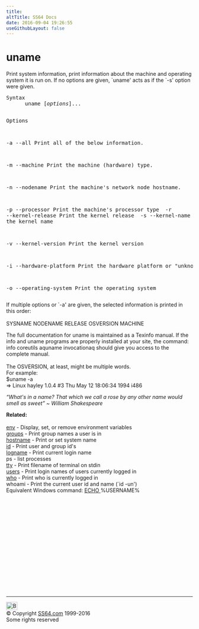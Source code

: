 ```yaml
---
title:
altTitle: SS64 Docs
date: 2016-09-04 19:26:55
useGithubLayout: false
---
```

<!-- #BeginLibraryItem "/Library/head_bash.lbi" --><!-- #EndLibraryItem --><h1>uname</h1> 
<p>Print system information, print information about the machine and operating system it is run on. If no options are given, `uname' acts as if the `-s' option were given.</p>
<pre>Syntax
      uname [<i>options</i>]...

Options

 -a
 --all
     Print all of the below information.

 -m
 --machine
     Print the machine (hardware) type.

 -n
 --nodename
     Print the machine's network node hostname.

 -p
 --processor
     Print the machine's processor type
<b></b>
 -r
 --kernel-release
     Print the kernel release 
<i></i>
 -s
 --kernel-name
     Print the kernel name

 -v
 --kernel-version
     Print the kernel version

 -i
 --hardware-platform
     Print the hardware platform or "unknown"

 -o
 --operating-system
     Print the operating system </pre>
<p>If multiple options or `<span class="code">-a</span>' are given, the selected information is printed in this order: <br><br>
SYSNAME NODENAME RELEASE OSVERSION MACHINE</p>
<p>The full documentation for uname is maintained as a Texinfo manual. If the info and uname programs are properly installed at your site, the command:<br>
<span class="code"> info coreutils aquname invocationaq</span> should give you access to the complete manual. <br>
<br>
The OSVERSION, at least, might be multiple words. <br>
For example: <br>
<span class="code">$uname -a <br>
=&gt; Linux hayley 1.0.4 #3 Thu May 12 18:06:34 1994 i486</span></p>
<p class="quote"><i>“What's in a name? That which we call a rose by any other name would smell as sweet” ~ William Shakespeare</i></p>
<p><b>Related:</b><br>
<br>
<a href="tty.html"> </a><a href="env.html">env</a> - Display, set, or remove 
environment variables <br>
<a href="groups.html">groups</a> - Print group names a user is in<br>
<a href="hostname.html">hostname</a> - Print or set system name <br>
<a href="id.html">id</a> - Print user and group id's<br>
<a href="logname.html">logname</a> - Print current login name<br>
ps - list processes<br>
<a href="tty.html">tty</a> - Print filename of terminal on stdin<br>
<a href="users.html">users</a> - Print login names of users currently logged 
in <br>
<a href="who.html">who</a> - Print who is currently logged in <br>
whoami - Print the current user id and name (`id -un') <br>
Equivalent Windows command: <a href="../nt/echo.html"> ECHO </a> %USERNAME%</p><!-- #BeginLibraryItem "/Library/foot_bash.lbi" --><p>
<!-- bash300 -->
<ins class="adsbygoogle" style="display:inline-block;width:300px;height:250px" data-ad-client="ca-pub-6140977852749469" data-ad-slot="4615356305"></ins>
<script>
(adsbygoogle = window.adsbygoogle || []).push({});
</script></p>
<hr>
<div id="bl" class="footer"><a href="uname.html#"><img src="../images/top.png" width="30" height="22" alt="Back to the Top"></a></div>
<div id="br" class="footer, tagline">© Copyright <a href="../index.html">SS64.com</a> 1999-2016<br>
Some rights reserved</div><!-- #EndLibraryItem -->

